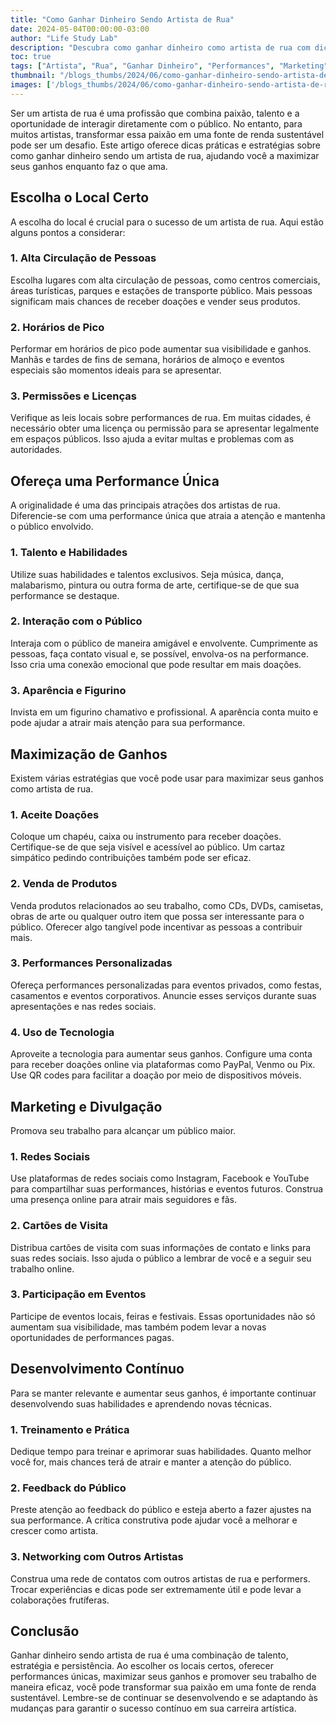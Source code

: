 ```yaml
---
title: "Como Ganhar Dinheiro Sendo Artista de Rua"
date: 2024-05-04T00:00:00-03:00
author: "Life Study Lab"
description: "Descubra como ganhar dinheiro como artista de rua com dicas sobre escolha de local, maximização de ganhos, marketing, e desenvolvimento contínuo das suas habilidades."
toc: true
tags: ["Artista", "Rua", "Ganhar Dinheiro", "Performances", "Marketing", "Renda", "Shows", "Talento", "Doações", "Produtos", "Eventos", "Redes Sociais", "Desenvolvimento", "Permissões", "Localização"]
thumbnail: "/blogs_thumbs/2024/06/como-ganhar-dinheiro-sendo-artista-de-rua.jpg"
images: ['/blogs_thumbs/2024/06/como-ganhar-dinheiro-sendo-artista-de-rua.jpg']
---
```


Ser um artista de rua é uma profissão que combina paixão, talento e a oportunidade de interagir diretamente com o público. No entanto, para muitos artistas, transformar essa paixão em uma fonte de renda sustentável pode ser um desafio. Este artigo oferece dicas práticas e estratégias sobre como ganhar dinheiro sendo um artista de rua, ajudando você a maximizar seus ganhos enquanto faz o que ama.

## Escolha o Local Certo

A escolha do local é crucial para o sucesso de um artista de rua. Aqui estão alguns pontos a considerar:

### 1. Alta Circulação de Pessoas

Escolha lugares com alta circulação de pessoas, como centros comerciais, áreas turísticas, parques e estações de transporte público. Mais pessoas significam mais chances de receber doações e vender seus produtos.

### 2. Horários de Pico

Performar em horários de pico pode aumentar sua visibilidade e ganhos. Manhãs e tardes de fins de semana, horários de almoço e eventos especiais são momentos ideais para se apresentar.

### 3. Permissões e Licenças

Verifique as leis locais sobre performances de rua. Em muitas cidades, é necessário obter uma licença ou permissão para se apresentar legalmente em espaços públicos. Isso ajuda a evitar multas e problemas com as autoridades.

## Ofereça uma Performance Única

A originalidade é uma das principais atrações dos artistas de rua. Diferencie-se com uma performance única que atraia a atenção e mantenha o público envolvido.

### 1. Talento e Habilidades

Utilize suas habilidades e talentos exclusivos. Seja música, dança, malabarismo, pintura ou outra forma de arte, certifique-se de que sua performance se destaque.

### 2. Interação com o Público

Interaja com o público de maneira amigável e envolvente. Cumprimente as pessoas, faça contato visual e, se possível, envolva-os na performance. Isso cria uma conexão emocional que pode resultar em mais doações.

### 3. Aparência e Figurino

Invista em um figurino chamativo e profissional. A aparência conta muito e pode ajudar a atrair mais atenção para sua performance.

## Maximização de Ganhos

Existem várias estratégias que você pode usar para maximizar seus ganhos como artista de rua.

### 1. Aceite Doações

Coloque um chapéu, caixa ou instrumento para receber doações. Certifique-se de que seja visível e acessível ao público. Um cartaz simpático pedindo contribuições também pode ser eficaz.

### 2. Venda de Produtos

Venda produtos relacionados ao seu trabalho, como CDs, DVDs, camisetas, obras de arte ou qualquer outro item que possa ser interessante para o público. Oferecer algo tangível pode incentivar as pessoas a contribuir mais.

### 3. Performances Personalizadas

Ofereça performances personalizadas para eventos privados, como festas, casamentos e eventos corporativos. Anuncie esses serviços durante suas apresentações e nas redes sociais.

### 4. Uso de Tecnologia

Aproveite a tecnologia para aumentar seus ganhos. Configure uma conta para receber doações online via plataformas como PayPal, Venmo ou Pix. Use QR codes para facilitar a doação por meio de dispositivos móveis.

## Marketing e Divulgação

Promova seu trabalho para alcançar um público maior.

### 1. Redes Sociais

Use plataformas de redes sociais como Instagram, Facebook e YouTube para compartilhar suas performances, histórias e eventos futuros. Construa uma presença online para atrair mais seguidores e fãs.

### 2. Cartões de Visita

Distribua cartões de visita com suas informações de contato e links para suas redes sociais. Isso ajuda o público a lembrar de você e a seguir seu trabalho online.

### 3. Participação em Eventos

Participe de eventos locais, feiras e festivais. Essas oportunidades não só aumentam sua visibilidade, mas também podem levar a novas oportunidades de performances pagas.

## Desenvolvimento Contínuo

Para se manter relevante e aumentar seus ganhos, é importante continuar desenvolvendo suas habilidades e aprendendo novas técnicas.

### 1. Treinamento e Prática

Dedique tempo para treinar e aprimorar suas habilidades. Quanto melhor você for, mais chances terá de atrair e manter a atenção do público.

### 2. Feedback do Público

Preste atenção ao feedback do público e esteja aberto a fazer ajustes na sua performance. A crítica construtiva pode ajudar você a melhorar e crescer como artista.

### 3. Networking com Outros Artistas

Construa uma rede de contatos com outros artistas de rua e performers. Trocar experiências e dicas pode ser extremamente útil e pode levar a colaborações frutíferas.

## Conclusão

Ganhar dinheiro sendo artista de rua é uma combinação de talento, estratégia e persistência. Ao escolher os locais certos, oferecer performances únicas, maximizar seus ganhos e promover seu trabalho de maneira eficaz, você pode transformar sua paixão em uma fonte de renda sustentável. Lembre-se de continuar se desenvolvendo e se adaptando às mudanças para garantir o sucesso contínuo em sua carreira artística.